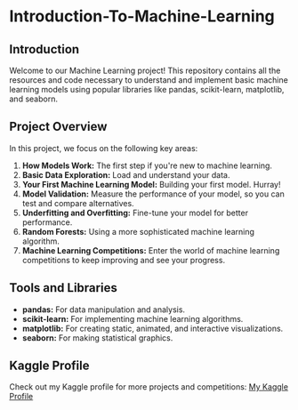 # Introduction-To-Machine-Learning

## Introduction
Welcome to our Machine Learning project! This repository contains all the resources and code necessary to understand and implement basic machine learning models using popular libraries like pandas, scikit-learn, matplotlib, and seaborn.

## Project Overview
In this project, we focus on the following key areas:
1. **How Models Work:** The first step if you're new to machine learning.
2. **Basic Data Exploration:** Load and understand your data.
3. **Your First Machine Learning Model:** Building your first model. Hurray!
4. **Model Validation:** Measure the performance of your model, so you can test and compare alternatives.
5. **Underfitting and Overfitting:** Fine-tune your model for better performance.
6. **Random Forests:** Using a more sophisticated machine learning algorithm.
7. **Machine Learning Competitions:** Enter the world of machine learning competitions to keep improving and see your progress.

## Tools and Libraries
- **pandas:** For data manipulation and analysis.
- **scikit-learn:** For implementing machine learning algorithms.
- **matplotlib:** For creating static, animated, and interactive visualizations.
- **seaborn:** For making statistical graphics.

## Kaggle Profile

Check out my Kaggle profile for more projects and competitions: [My Kaggle Profile]([https://www.kaggle.com/yourusername](https://www.kaggle.com/jamsheddf))

